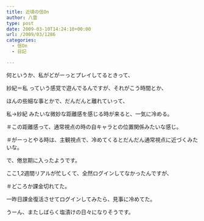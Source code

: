 ```yaml
---
title: 近頃の信On
author: 八雲
type: post
date: 2009-03-10T14:24:10+00:00
url: /2009/03/1286
categories:
  - 信On
  - 日記

---
```

何というか、私がどがーっとプレイしてるときって、
  
紗紀＝私 っていう感覚で遊んでるんですが、それがこう時間とか、
  
ほんの些細な事とかで、だんだんと離れていって、
  
私→紗紀 みたいな微妙な距離感を感じる時が来ると、一気に冷める。
  
＃この距離感って、通常視点の時の自キャラとの位置関係みたいな感じ。
  
＃がーっとやる時は、主観視点で、冷めてくるとだんだん通常視点に近づくみたいな。

で、倦怠期に入ったようです。
  
ここ1,2週間リアルが忙しくて、全然ログインしてなかったんですが、
  
＃どころか課金切れてた。

一昨日課金復活させてログインしてみたら、見事に冷めてた。
  
うーん、またしばらく塩漬けの日々になりそうです。